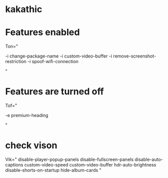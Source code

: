 # kakathic

# Features enabled
Ton="

-i change-package-name
-i custom-video-buffer
-i remove-screenshot-restriction
-i spoof-wifi-connection

"

# Features are turned off
Tof="

-e premium-heading

"

# check vison
Vik="
disable-player-popup-panels
disable-fullscreen-panels
disable-auto-captions
custom-video-speed
custom-video-buffer
hdr-auto-brightness
disable-shorts-on-startup
hide-album-cards
"
